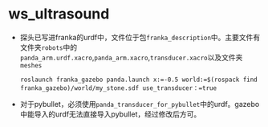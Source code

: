 # ws_ultrasound

* 探头已写进franka的urdf中，文件位于包`franka_description`中。主要文件有文件夹`robots`中的`panda_arm.urdf.xacro`,`panda_arm.xacro`,`transducer.xacro`以及文件夹`meshes`
    ```
    roslaunch franka_gazebo panda.launch x:=-0.5 world:=$(rospack find franka_gazebo)/world/my_stone.sdf use_transducer：=true
    ```
* 对于pybullet，必须使用`panda_transducer_for_pybullet`中的urdf。gazebo中能导入的urdf无法直接导入pybullet，经过修改后方可。